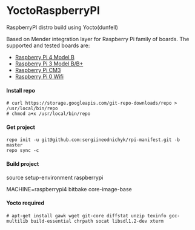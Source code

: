 # YoctoRaspberryPI
RaspberryPI distro build using Yocto(dunfell)

Based on Mender integration layer for Raspberry Pi family of boards.
The supported and tested boards are:

- [Raspberry Pi 4 Model B](https://hub.mender.io/t/raspberry-pi-4-model-b/889/2)
- [Raspberry Pi 3 Model B/B+](https://hub.mender.io/t/raspberry-pi-3-model-b-b/57)
- [Raspberry Pi CM3](https://hub.mender.io/t/raspberry-pi-compute-module-3/110/2)
- [Raspberry Pi 0 Wifi](https://hub.mender.io/t/raspberry-pi-0-wifi/78)

#### Install repo

	# curl https://storage.googleapis.com/git-repo-downloads/repo > /usr/local/bin/repo
	# chmod a+x /usr/local/bin/repo


#### Get project

	repo init -u git@github.com:sergiineodnichyk/rpi-manifest.git -b master
	repo sync -c

#### Build project

source setup-environment raspberrypi

MACHINE=raspberrypi4 bitbake core-image-base

#### Yocto required

    # apt-get install gawk wget git-core diffstat unzip texinfo gcc-multilib build-essential chrpath socat libsdl1.2-dev xterm

